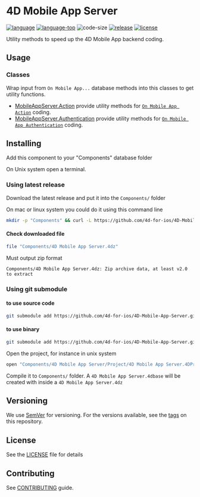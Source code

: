 # 4D Mobile App Server

[![language][code-shield]][code-url]
[![language-top][code-top]][code-url]
![code-size][code-size]
[![release][release-shield]][release-url]
[![license][license-shield]][license-url]

Utility methods to speed up the 4D Mobile App backend coding.

## Usage

### Classes

Wrap input from `On Mobile App...` database methods into this classes to get utility functions.

- [MobileAppServer.Action](Documentation/Classes/Action.md) provide utility methods for [`On Mobile App Action`](https://doc.4d.com/4Dv18/4D/18/On-Mobile-App-Action-database-method.301-4505017.en.html) coding.
- [MobileAppServer.Authentication](Documentation/Classes/Authentication.md) provide utility methods for [`On Mobile App Authentication`](https://doc.4d.com/4Dv18/4D/18/On-Mobile-App-Authentication-database-method.301-4505016.en.html) coding.

## Installing

Add this component to your "Components" database folder

On Unix system open a terminal.

### Using latest release

Download the latest release and put  it into the `Components/` folder

On mac or linux system you could do it using this command line

```bash
mkdir -p "Components" && curl -L https://github.com/4d-for-ios/4D-Mobile-App-Server/releases/latest/download/4D.Mobile.App.Server.4DZ --output "Components/4D Mobile App Server.4dz"
```
#### Check downloaded file

```bash
file "Components/4D Mobile App Server.4dz"
```
Must output zip format
```
Components/4D Mobile App Server.4dz: Zip archive data, at least v2.0 to extract
```

### Using git submodule

#### to use source code

```bash
git submodule add https://github.com/4d-for-ios/4D-Mobile-App-Server.git "Components/4D Mobile AppServer.4dbase"
```

#### to use binary

```bash
git submodule add https://github.com/4d-for-ios/4D-Mobile-App-Server.git "Components/4D Mobile AppServer"
```

Open the project, for instance in unix system

```bash
open "Components/4D Mobile App Server/Project/4D Mobile App Server.4DProject"
```

Compile it to `Components/` folder. A `4D Mobile App Server.4dbase` will be created with inside a `4D Mobile App Server.4dz`

## Versioning

We use [SemVer](http://semver.org/) for versioning. For the versions available, see the [tags](https://github.com/4d-for-ios/4D-Mobile-App-Server/tags) on this repository.

## License

See the [LICENSE][license-url] file for details

## Contributing

See [CONTRIBUTING][contributing-url] guide.

<!-- MARKDOWN LINKS & IMAGES -->
<!-- https://www.markdownguide.org/basic-syntax/#reference-style-links -->
[code-shield]: https://img.shields.io/static/v1?label=language&message=4d&color=blue
[code-top]: https://img.shields.io/github/languages/top/4d-for-ios/4D-Mobile-App-Server.svg
[code-size]: https://img.shields.io/github/languages/code-size/4d-for-ios/4D-Mobile-App-Server.svg
[code-url]: https://developer.4d.com/
[release-shield]: https://img.shields.io/github/v/release/4d-for-ios/4D-Mobile-App-Server
[release-url]: https://github.com/4d-for-ios/4D-Mobile-App-Server/releases/latest
[license-shield]: https://img.shields.io/github/license/4d-for-ios/4D-Mobile-App-Server
[license-url]: LICENSE.md
[contributing-url]: CONTRIBUTING.md
